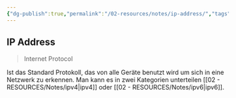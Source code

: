 ```yaml
---
{"dg-publish":true,"permalink":"/02-resources/notes/ip-address/","tags":["netzwerk/ip"],"noteIcon":"","updated":"2024-06-10T02:02:17.750+02:00"}
---
```


## IP Address
>Internet Protocol

Ist das Standard Protokoll, das von alle Geräte benutzt wird um sich in eine Netzwerk zu erkennen. Man kann es in zwei Kategorien unterteilen [[02 - RESOURCES/Notes/ipv4\|ipv4]] oder [[02 - RESOURCES/Notes/ipv6\|ipv6]].

